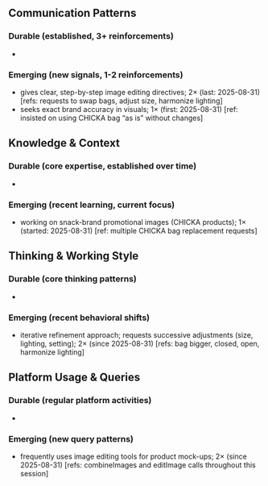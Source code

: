 ## Communication Patterns
### Durable (established, 3+ reinforcements)
- 

### Emerging (new signals, 1-2 reinforcements)
- gives clear, step-by-step image editing directives; 2× (last: 2025-08-31) [refs: requests to swap bags, adjust size, harmonize lighting]
- seeks exact brand accuracy in visuals; 1× (first: 2025-08-31) [ref: insisted on using CHICKA bag “as is” without changes]

## Knowledge & Context
### Durable (core expertise, established over time)
-

### Emerging (recent learning, current focus)
- working on snack-brand promotional images (CHICKA products); 1× (started: 2025-08-31) [ref: multiple CHICKA bag replacement requests]

## Thinking & Working Style
### Durable (core thinking patterns)
-

### Emerging (recent behavioral shifts)
- iterative refinement approach; requests successive adjustments (size, lighting, setting); 2× (since 2025-08-31) [refs: bag bigger, closed, open, harmonize lighting]

## Platform Usage & Queries
### Durable (regular platform activities)
-

### Emerging (new query patterns)
- frequently uses image editing tools for product mock-ups; 2× (since 2025-08-31) [refs: combineImages and editImage calls throughout this session]